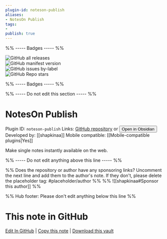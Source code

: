 ```yaml
---
plugin-id: noteson-publish
aliases:
- NotesOn Publish
tags: 
- 
publish: true
---
```


%% ----- Badges ----- %%

![GitHub all releases](https://img.shields.io/github/downloads/shapkinaa/noteson-obsidian-plugin/total?color=573E7A&logo=github&style=for-the-badge)   
![GitHub manifest version](https://img.shields.io/github/manifest-json/v/shapkinaa/noteson-obsidian-plugin?color=573E7A&logo=github&style=for-the-badge)   
![GitHub issues by-label](https://img.shields.io/github/issues/shapkinaa/noteson-obsidian-plugin/help%20wanted?color=573E7A&logo=github&style=for-the-badge)   
![GitHub Repo stars](https://img.shields.io/github/stars/shapkinaa/noteson-obsidian-plugin?color=573E7A&logo=github&style=for-the-badge)

%% ----- Badges ----- %%

%% ----- Do not edit this section ----- %%

# NotesOn Publish

Plugin ID: `noteson-publish`
Links: [GitHub repository](https://github.com/shapkinaa/noteson-obsidian-plugin) or [<button id=HH>Open in Obsidian</button>](obsidian://show-plugin?id=noteson-publish)
Developed by: [[shapkinaa]]
Mobile compatible: [[Mobile-compatible plugins|Yes]]

Make single notes instantly available on the web.

%% ----- Do not edit anything above this line ----- %% 

%% Does the repository or author have any sponsoring links? Uncomment the next line and add them to the author's note. If they don't, please delete the placeholder tag: #placeholder/author %%
%% ![[shapkinaa#Sponsor this author]] %%

%% Hub footer: Please don't edit anything below this line %%

# This note in GitHub

<span class="git-footer">[Edit In GitHub](https://github.dev/obsidian-community/obsidian-hub/blob/main/02%20-%20Community%20Expansions/02.05%20All%20Community%20Expansions/Plugins/noteson-publish.md "git-hub-edit-note") | [Copy this note](https://raw.githubusercontent.com/obsidian-community/obsidian-hub/main/02%20-%20Community%20Expansions/02.05%20All%20Community%20Expansions/Plugins/noteson-publish.md "git-hub-copy-note") | [Download this vault](https://github.com/obsidian-community/obsidian-hub/archive/refs/heads/main.zip "git-hub-download-vault") </span>
